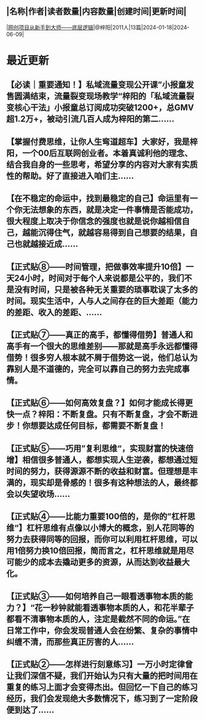 |名称|作者|读者数量|内容数量|创建时间|更新时间|
---
|[网创项目从新手到大师——底层逻辑](https://xiaobot.net/p/ziyang123?refer=0b133df9-27dc-423b-8101-639049001c13)|@梓阳|2011人|13篇|2024-01-18|2024-06-09|

# 最近更新
## 【必读｜重要通知！】私域流量变现公开课”小报童发售圆满结束，流量裂变现场教学“梓阳的「私域流量裂变核心干法」小报童总订阅成功突破1200+，总GMV超1.2万+，被动引流几百人成为梓阳的第二......
## 【掌握付费思维，让你人生弯道超车】大家好，我是梓阳，一个00后互联网创业者。本着真诚利他的理念、结合我自身的一些思考，希望分享的内容对大家有实质性的帮助。好了直接进入咱们主......
## 【在不稳定的命运中，找到最稳定的自己】命运里有一个你无法想象的东西，就是决定一件事情是否能成功，很大程度上取决于你信念的强度也就是说你越相信自己，越能沉得住气，就越容易得到自己想要的结果，自己也就越接近成......
## 【正式贴⑧——时间管理，把做事效率提升10倍】一天24小时，时间对于每个人来说都是公平的，我们不是没有时间，只是被各种无关重要的琐事耽误了太多的时间。现实生活中，人与人之间存在的巨大差距（能力的差距、收入的差距、......
## 【正式贴⑦——真正的高手，都懂得借势】普通人和高手有一个很大的思维差别——那就是高手永远都懂得借势！很多穷人根本就不屑于借势这一说，他们总认为靠别人是不道德的，完全可以靠自己的努力去完成事情。
## 【正式贴⑥——如何高效复盘？】如何才能成长得更快一点？梓阳：不断复盘。只有不断复盘，才会不断进步！你想要达成任何目标，都需要不断复盘！
## 【正式贴⑤——巧用”复利思维“，实现财富的快速倍增】相信很多普通人，都想实现人生逆袭，都想通过短时间的努力，获得源源不断的收益和财富。但理想是丰满的，现实却是骨感的！很多有这种想法的人，最终都会以失望收场......
## 【正式贴④——比能力重要100倍的，是你的”杠杆思维“】杠杆思维有点像以小博大的概念，别人花同等的努力去获得同等的回报，而你可以利用杠杆思维，可以用1倍努力换10倍回报，简而言之，杠杆思维就是用尽可能少的成本去撬动更多的资源，从而达到收益最大化。
## 【正式贴③——如何培养自己一眼看透事物本质的能力？】“花一秒钟就能看透事物本质的人，和花半辈子都看不清事物本质的人，注定是截然不同的命运。”在日常工作中，你会发现普通人会在纷繁、复杂的事情中纠缠不清，而那些真正厉害的人......
## 【正式贴②——怎样进行刻意练习】一万小时定律曾让我们深信不疑，我们开始认为只有大量的把时间用在重复的练习上面才会变得杰出。但回忆一下自己的练习经历，我们会发现绝大多数情况下，练习到了一定阶段便到达了......

